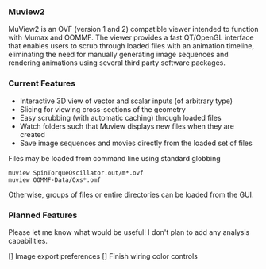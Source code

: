 ### Muview2

MuView2 is an OVF (version 1 and 2) compatible viewer intended to function with Mumax and OOMMF. The viewer provides a fast QT/OpenGL interface that enables users to scrub through loaded files with an animation timeline, eliminating the need for manually generating image sequences and rendering animations using several third party software packages.

### Current Features
- Interactive 3D view of vector and scalar inputs (of arbitrary type)
- Slicing for viewing cross-sections of the geometry
- Easy scrubbing (with automatic caching) through loaded files
- Watch folders such that Muview displays new files when they are created
- Save image sequences and movies directly from the loaded set of files

Files may be loaded from command line using standard globbing
```
muview SpinTorqueOscillator.out/m*.ovf
muview OOMMF-Data/Oxs*.omf
```
Otherwise, groups of files or entire directories can be loaded from the GUI.

### Planned Features
Please let me know what would be useful! I don't plan to add any analysis capabilities.

[] Image export preferences
[] Finish wiring color controls
